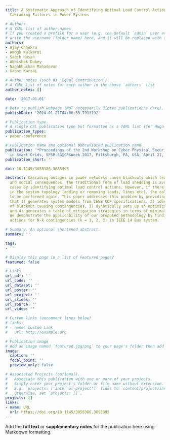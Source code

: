 ```yaml
---
title: A Systematic Approach of Identifying Optimal Load Control Actions for Arresting
  Cascading Failures in Power Systems

# Authors
# A YAML list of author names
# If you created a profile for a user (e.g. the default `admin` user at `content/authors/admin/`), 
# write the username (folder name) here, and it will be replaced with their full name and linked to their profile.
authors:
- Ajay Chhokra
- Amogh Kulkarni
- Saqib Hasan
- Abhishek Dubey
- Nagabhushan Mahadevan
- Gabor Karsai

# Author notes (such as 'Equal Contribution')
# A YAML list of notes for each author in the above `authors` list
author_notes: []

date: '2017-01-01'

# Date to publish webpage (NOT necessarily Bibtex publication's date).
publishDate: '2024-01-21T04:06:33.791319Z'

# Publication type.
# A single CSL publication type but formatted as a YAML list (for Hugo requirements).
publication_types:
- paper-conference

# Publication name and optional abbreviated publication name.
publication: '*Proceedings of the 2nd Workshop on Cyber-Physical Security and Resilience
  in Smart Grids, SPSR-SG@CPSWeek 2017, Pittsburgh, PA, USA, April 21, 2017*'
publication_short: ''

doi: 10.1145/3055386.3055395

abstract: Cascading outages in power networks cause blackouts which lead to huge economic
  and social consequences. The traditional form of load shedding is avoidable in many
  cases by identifying optimal load control actions. However, if there is a change
  in the system topology (adding or removing loads, lines etc), the calculations have
  to be performed again. This paper addresses this problem by providing a workflow
  that 1) generates system models from IEEE CDF specifications, 2) identifies a collection
  of blackout causing contingencies, 3) dynamically sets up an optimization problem,
  and 4) generates a table of mitigation strategies in terms of minimal load curtailment.
  We demonstrate the applicability of our proposed methodology by finding load curtailment
  actions for N-k contingencies (k = 1, 2, 3) in IEEE 14 Bus system.

# Summary. An optional shortened abstract.
summary: ''

tags:
- ''

# Display this page in a list of Featured pages?
featured: false

# Links
url_pdf: ''
url_code: ''
url_dataset: ''
url_poster: ''
url_project: ''
url_slides: ''
url_source: ''
url_video: ''

# Custom links (uncomment lines below)
# links:
# - name: Custom Link
#   url: http://example.org

# Publication image
# Add an image named `featured.jpg/png` to your page's folder then add a caption below.
image:
  caption: ''
  focal_point: ''
  preview_only: false

# Associated Projects (optional).
#   Associate this publication with one or more of your projects.
#   Simply enter your project's folder or file name without extension.
#   E.g. `projects: ['internal-project']` links to `content/project/internal-project/index.md`.
#   Otherwise, set `projects: []`.
projects: []
links:
- name: URL
  url: https://doi.org/10.1145/3055386.3055395
---
```


Add the **full text** or **supplementary notes** for the publication here using Markdown formatting.
